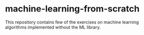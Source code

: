 # machine-learning-from-scratch
This repository contains few of the exercises on machine learning algorithms implemented without the ML library.
